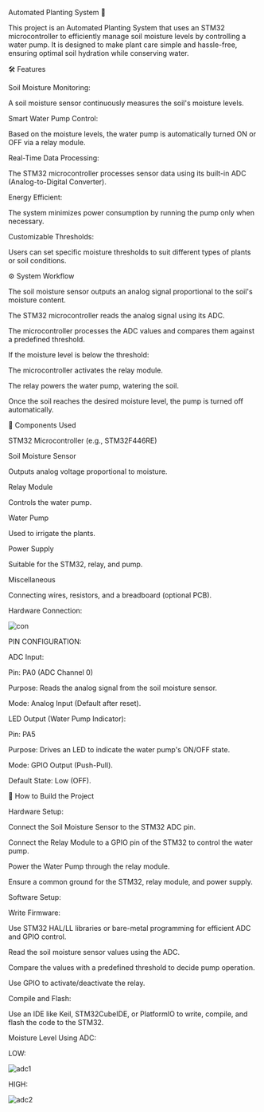 Automated Planting System 🌱

This project is an Automated Planting System that uses an STM32 microcontroller to efficiently manage soil moisture levels by controlling a water pump. It is designed to make plant care simple and hassle-free, ensuring optimal soil hydration while conserving water.

🛠 Features

Soil Moisture Monitoring:

A soil moisture sensor continuously measures the soil's moisture levels.

Smart Water Pump Control:

Based on the moisture levels, the water pump is automatically turned ON or OFF via a relay module.

Real-Time Data Processing:

The STM32 microcontroller processes sensor data using its built-in ADC (Analog-to-Digital Converter).

Energy Efficient:

The system minimizes power consumption by running the pump only when necessary.

Customizable Thresholds:

Users can set specific moisture thresholds to suit different types of plants or soil conditions.

⚙️ System Workflow

The soil moisture sensor outputs an analog signal proportional to the soil's moisture content.

The STM32 microcontroller reads the analog signal using its ADC.

The microcontroller processes the ADC values and compares them against a predefined threshold.

If the moisture level is below the threshold:

The microcontroller activates the relay module.

The relay powers the water pump, watering the soil.

Once the soil reaches the desired moisture level, the pump is turned off automatically.

🛒 Components Used

STM32 Microcontroller
(e.g., STM32F446RE)

Soil Moisture Sensor

Outputs analog voltage proportional to moisture.

Relay Module

Controls the water pump.

Water Pump

Used to irrigate the plants.

Power Supply

Suitable for the STM32, relay, and pump.

Miscellaneous

Connecting wires, resistors, and a breadboard (optional PCB).

Hardware Connection:

![con](https://github.com/user-attachments/assets/52c02b7b-4c1d-4ce8-bbb7-8cfca03ee723)

PIN CONFIGURATION:

ADC Input:

Pin: PA0 (ADC Channel 0)

Purpose: Reads the analog signal from the soil moisture sensor.

Mode: Analog Input (Default after reset).

LED Output (Water Pump Indicator):

Pin: PA5

Purpose: Drives an LED to indicate the water pump's ON/OFF state.

Mode: GPIO Output (Push-Pull).

Default State: Low (OFF).

🔧 How to Build the Project

Hardware Setup:

Connect the Soil Moisture Sensor to the STM32 ADC pin.

Connect the Relay Module to a GPIO pin of the STM32 to control the water pump.

Power the Water Pump through the relay module.

Ensure a common ground for the STM32, relay module, and power supply.

Software Setup:

Write Firmware:

Use STM32 HAL/LL libraries or bare-metal programming for efficient ADC and GPIO control.

Read the soil moisture sensor values using the ADC.

Compare the values with a predefined threshold to decide pump operation.

Use GPIO to activate/deactivate the relay.

Compile and Flash:

Use an IDE like Keil, STM32CubeIDE, or PlatformIO to write, compile, and flash the code to the STM32.

Moisture Level Using ADC:

LOW:

![adc1](https://github.com/user-attachments/assets/3dd85ca5-d33f-4989-aed1-2662836379da)

HIGH:

![adc2](https://github.com/user-attachments/assets/f2ba2261-8925-4161-9367-b6f1af0cafe7)


